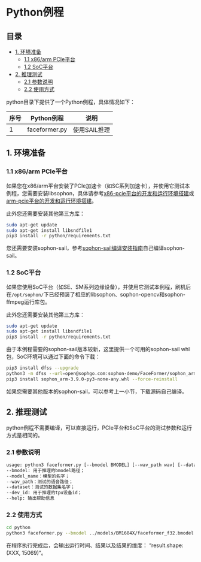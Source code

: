 # Python例程

## 目录

* [1. 环境准备](#1-环境准备)
    * [1.1 x86/arm PCIe平台](#11-x86arm-pcie平台)
    * [1.2 SoC平台](#12-soc平台)
* [2. 推理测试](#2-推理测试)
    * [2.1 参数说明](#21-参数说明)
    * [2.2 使用方式](#22-使用方式)


python目录下提供了一个Python例程，具体情况如下：

| 序号 |  Python例程       | 说明                                |
| ---- | ---------------- | -----------------------------------  |
| 1    | faceformer.py     | 使用SAIL推理 |


## 1. 环境准备
### 1.1 x86/arm PCIe平台

如果您在x86/arm平台安装了PCIe加速卡（如SC系列加速卡），并使用它测试本例程，您需要安装libsophon，具体请参考[x86-pcie平台的开发和运行环境搭建](../../../docs/Environment_Install_Guide.md#3-x86-pcie平台的开发和运行环境搭建)或[arm-pcie平台的开发和运行环境搭建](../../../docs/Environment_Install_Guide.md#5-arm-pcie平台的开发和运行环境搭建)。

此外您还需要安装其他第三方库：
```bash
sudo apt-get update
sudo apt-get install libsndfile1
pip3 install -r python/requirements.txt
```
您还需要安装sophon-sail，参考[sophon-sail编译安装指南](https://doc.sophgo.com/sdk-docs/v24.04.01/docs_latest_release/docs/sophon-sail/docs/zh/html/1_build.html#id11)自己编译sophon-sail。

### 1.2 SoC平台

如果您使用SoC平台（如SE、SM系列边缘设备），并使用它测试本例程，刷机后在`/opt/sophon/`下已经预装了相应的libsophon、sophon-opencv和sophon-ffmpeg运行库包。

此外您还需要安装其他第三方库：
```bash
sudo apt-get update
sudo apt-get install libsndfile1
pip3 install -r python/requirements.txt
```
由于本例程需要的sophon-sail版本较新，这里提供一个可用的sophon-sail whl包，SoC环境可以通过下面的命令下载：
```bash
pip3 install dfss --upgrade
python3 -m dfss --url=open@sophgo.com:sophon-demo/FaceFormer/sophon_arm-3.9.0-py3-none-any.whl #arm soc, py38
pip3 install sophon_arm-3.9.0-py3-none-any.whl --force-reinstall
```
如果您需要其他版本的sophon-sail，可以参考上一小节，下载源码自己编译。

## 2. 推理测试
python例程不需要编译，可以直接运行，PCIe平台和SoC平台的测试参数和运行方式是相同的。
### 2.1 参数说明

```bash
usage: python3 faceformer.py [--bmodel BMODEL] [--wav_path wav] [--dataset dataset] [--dev_id DEV_ID]
--bmodel: 用于推理的bmodel路径；
--model_name：模型的名字；
--wav_path：测试的语音路径；
--dataset：测试的数据集名字；
--dev_id: 用于推理的tpu设备id；
--help: 输出帮助信息
```

### 2.2 使用方式

```bash
cd python
python3 faceformer.py --bmodel ../models/BM1684X/faceformer_f32.bmodel --model_name vocaset --wav_path ../Data/wav/test1.wav --dataset vocaset --dev_id 0 
```

在程序执行完成后，会输出运行时间、结果以及结果的维度： “result.shape:  (XXX, 15069)”。
